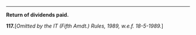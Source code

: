 ****

**Return of dividends paid.**

**117.**[_Omitted by the IT (Fifth Amdt.) Rules, 1989, w.e.f. 18-5-1989._]